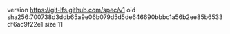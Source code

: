 version https://git-lfs.github.com/spec/v1
oid sha256:700738d3ddb65a9e06b079d5d5de646690bbbc1a56b2ee85b6533df6ac9f22e1
size 11
